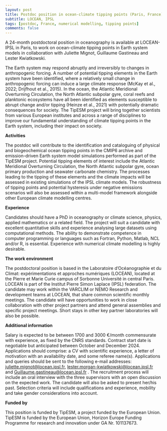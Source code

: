 ```yaml
---
layout: post
title: Postdoc position in ocean-climate tipping points (Paris, France)
subtitle: LOCEAN, IPSL
tags: [postdoc, France, numerical modelling, tipping points]
comments: false
---
```

A 24-month postdoctoral position in oceanography is available at LOCEAN-IPSL in Paris, to work on ocean-climate tipping points in Earth system models in collaboration with Juliette Mignot, Guillaume Gastineau and Lester Kwiatkowski.

The Earth system may respond abruptly and irreversibly to changes in anthropogenic forcing. A number of potential tipping elements in the Earth system have been identified, where a relatively small change in anthropogenic forcing can induce a large climate response (McKay et al., 2022; Drijfhout et al., 2015). In the ocean, the Atlantic Meridional Overturning Circulation, the North Atlantic subpolar gyre, coral reefs and planktonic ecosystems have all been identified as elements susceptible to abrupt change and/or tipping (Heinze et al., 2021) with potentially dramatic consequences for society. The TipESM project will bring together scientists from various European institutes and across a range of disciplines to improve our fundamental understanding of climate tipping points in the Earth system, including their impact on society.

**Activities**

The postdoc will contribute to the identification and cataloguing of physical and biogeochemical ocean tipping points in the CMIP6 archive and emission-driven Earth system model simulations performed as part of the TipESM project. Potential tipping elements of interest include the Atlantic Meridional Overturning Circulation, the North Atlantic subpolar gyre, ocean primary production and seawater carbonate chemistry. The processes leading to the tipping of these elements and the climate impacts will be assessed in existing simulations of the IPSL climate models. The robustness of tipping points and potential hysteresis under negative emissions scenarios will also be assessed within a multi-model framework alongside other European climate modelling centres.

**Experience**

Candidates should have a PhD in oceanography or climate science, physics, applied mathematics or a related field. The project will suit a candidate with excellent quantitative skills and experience analysing large datasets using computational methods. The ability to demonstrate competence in computer programming or languages such as Fortran, Python, Matlab, NCL and/or R, is essential. Experience with numerical climate modelling is highly desirable.

**The work environment** 

The postdoctoral position is based in the Laboratoire d’Océanographie et du Climat: expérimentations et approches numériques (LOCEAN), located at the Pierre et Marie Curie campus of Sorbonne Université in central Paris. LOCEAN is part of the Institut Pierre Simon Laplace (IPSL) federation. The candidate may work within the VARCLIM or NEMO Research and development teams at LOCEAN, that share common scientific monthly meetings. The candidate will have opportunities to work in close collaboration with other project partners and attend general assemblies and specific project meetings. Short stays in other key partner laboratories will also be possible.   
 
**Additional information**

Salary is expected to be between 1700 and 3000 €/month commensurate with experience, as fixed by the CNRS standards. Contract start date is negotiable but anticipated between October and December 2024. Applications should comprise: a CV with scientific experience, a letter of motivation with an availability date, and some referee name(s). Applications and queries should be sent to the following e-mail addresses: juliette.mignot@locean.ipsl.fr,  lester.morgan-kwiatkowski@locean.ipsl.fr and Guillaume.gastineau@locean.ipsl.fr . The recruitment process will include an oral interview with the three supervisors with an open discussion on the expected work. The candidate will also be asked to present her/his past. Selection criteria will include qualifications and experience, mobility and take gender considerations into account.

**Funded by**

This position is funded by TipESM, a project funded by the European Union. TipESM is funded by the European Union, Horizon Europe Funding Programme for research and innovation under GA Nr. 101137673.

